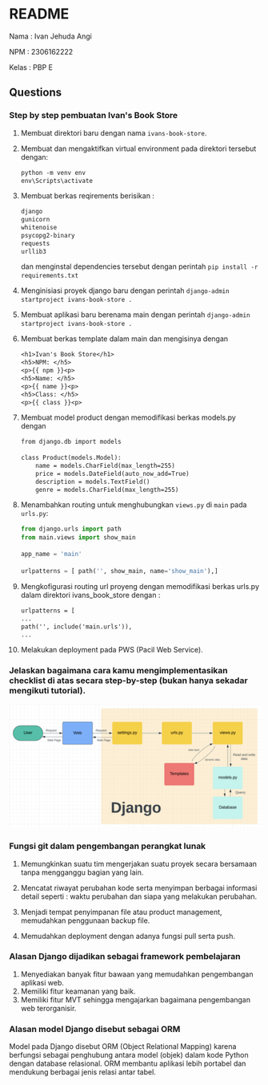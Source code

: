 # README
Nama : Ivan Jehuda Angi

NPM : 2306162222

Kelas : PBP E



## Questions
### Step by step pembuatan Ivan's Book Store

1. Membuat direktori baru dengan nama `ivans-book-store`.

2. Membuat dan mengaktifkan virtual environment pada direktori tersebut dengan:
    ```
    python -m venv env
    env\Scripts\activate
    ```

3. Membuat berkas reqirements berisikan :
    ```
    django
    gunicorn
    whitenoise
    psycopg2-binary
    requests
    urllib3
    ```
    dan menginstal dependencies tersebut dengan perintah `pip install -r requirements.txt`
4. Menginisiasi proyek django baru dengan perintah
`django-admin startproject ivans-book-store .`

5. Membuat aplikasi baru berenama main dengan perintah
`django-admin startproject ivans-book-store .`

6. Membuat berkas template dalam main dan mengisinya dengan 
    ```
    <h1>Ivan's Book Store</h1>
    <h5>NPM: </h5>
    <p>{{ npm }}<p>
    <h5>Name: </h5>
    <p>{{ name }}<p>
    <h5>Class: </h5>
    <p>{{ class }}<p>
    ```
7. Membuat model product dengan memodifikasi berkas models.py dengan 
    ```
    from django.db import models

    class Product(models.Model):
        name = models.CharField(max_length=255)
        price = models.DateField(auto_now_add=True)
        description = models.TextField()
        genre = models.CharField(max_length=255)
    ```
8. Menambahkan routing untuk menghubungkan `views.py` di `main` pada `urls.py`:
    ```python
    from django.urls import path
    from main.views import show_main

    app_name = 'main'

    urlpatterns = [ path('', show_main, name='show_main'),]
    ```
9. Mengkofigurasi routing url proyeng dengan memodifikasi berkas urls.py dalam direktori ivans_book_store dengan :
    ```
    urlpatterns = [
    ...
    path('', include('main.urls')),
    ...
    ```
10. Melakukan deployment pada PWS (Pacil Web Service).



### Jelaskan bagaimana cara kamu mengimplementasikan checklist di atas secara step-by-step (bukan hanya sekadar mengikuti tutorial).

![Django Flow Chart](django_chart.png)


### Fungsi git dalam pengembangan perangkat lunak
1. Memungkinkan suatu tim mengerjakan suatu proyek secara bersamaan tanpa mengganggu bagian yang lain.

2. Mencatat riwayat perubahan kode serta menyimpan berbagai informasi detail seperti : waktu perubahan dan siapa yang melakukan perubahan.

3. Menjadi tempat penyimpanan file atau product management, memudahkan penggunaan backup file.

4. Memudahkan deployment dengan adanya fungsi pull serta push.


### Alasan Django dijadikan sebagai framework pembelajaran
1. Menyediakan banyak fitur bawaan yang memudahkan pengembangan aplikasi web.
2. Memiliki fitur keamanan yang baik.
3. Memiliki fitur MVT sehingga mengajarkan bagaimana pengembangan web terorganisir.

### Alasan model Django disebut sebagai ORM
 Model pada Django disebut ORM (Object Relational Mapping) karena berfungsi sebagai penghubung antara model (objek) dalam kode Python dengan  database relasional. ORM membantu aplikasi lebih portabel dan mendukung berbagai jenis relasi antar tabel.

